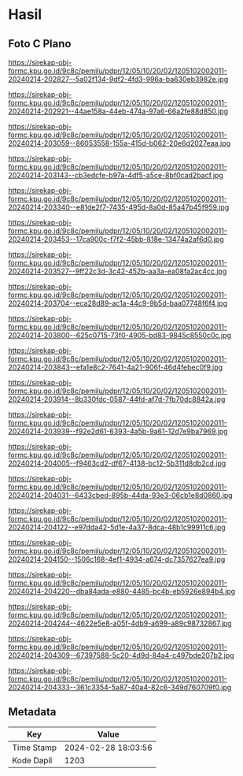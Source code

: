 # Hasil

## Foto C Plano

https://sirekap-obj-formc.kpu.go.id/9c8c/pemilu/pdpr/12/05/10/20/02/1205102002011-20240214-202827--5a02f134-9df2-4fd3-996a-ba630eb3982e.jpg

https://sirekap-obj-formc.kpu.go.id/9c8c/pemilu/pdpr/12/05/10/20/02/1205102002011-20240214-202921--44ae158a-44eb-474a-97a6-66a2fe88d850.jpg

https://sirekap-obj-formc.kpu.go.id/9c8c/pemilu/pdpr/12/05/10/20/02/1205102002011-20240214-203059--86053558-155a-415d-b062-20e6d2027eaa.jpg

https://sirekap-obj-formc.kpu.go.id/9c8c/pemilu/pdpr/12/05/10/20/02/1205102002011-20240214-203143--cb3edcfe-b97a-4df5-a5ce-8bf0cad2bacf.jpg

https://sirekap-obj-formc.kpu.go.id/9c8c/pemilu/pdpr/12/05/10/20/02/1205102002011-20240214-203340--e81de2f7-7435-495d-8a0d-85a47b45f959.jpg

https://sirekap-obj-formc.kpu.go.id/9c8c/pemilu/pdpr/12/05/10/20/02/1205102002011-20240214-203453--17ca900c-f7f2-45bb-818e-13474a2af6d0.jpg

https://sirekap-obj-formc.kpu.go.id/9c8c/pemilu/pdpr/12/05/10/20/02/1205102002011-20240214-203527--9ff22c3d-3c42-452b-aa3a-ea08fa2ac4cc.jpg

https://sirekap-obj-formc.kpu.go.id/9c8c/pemilu/pdpr/12/05/10/20/02/1205102002011-20240214-203704--eca28d89-ac1a-44c9-9b5d-baa07748f6f4.jpg

https://sirekap-obj-formc.kpu.go.id/9c8c/pemilu/pdpr/12/05/10/20/02/1205102002011-20240214-203800--625c0715-73f0-4905-bd83-9845c8550c0c.jpg

https://sirekap-obj-formc.kpu.go.id/9c8c/pemilu/pdpr/12/05/10/20/02/1205102002011-20240214-203843--efa1e8c2-7641-4a21-906f-46d4febec0f9.jpg

https://sirekap-obj-formc.kpu.go.id/9c8c/pemilu/pdpr/12/05/10/20/02/1205102002011-20240214-203914--8b330fdc-0587-44fd-af7d-7fb70dc8842a.jpg

https://sirekap-obj-formc.kpu.go.id/9c8c/pemilu/pdpr/12/05/10/20/02/1205102002011-20240214-203939--f92e2d61-6393-4a5b-9a61-12d7e9ba7969.jpg

https://sirekap-obj-formc.kpu.go.id/9c8c/pemilu/pdpr/12/05/10/20/02/1205102002011-20240214-204005--f9463cd2-df67-4138-bc12-5b311d8db2cd.jpg

https://sirekap-obj-formc.kpu.go.id/9c8c/pemilu/pdpr/12/05/10/20/02/1205102002011-20240214-204031--6433cbed-895b-44da-93e3-06cb1e8d0860.jpg

https://sirekap-obj-formc.kpu.go.id/9c8c/pemilu/pdpr/12/05/10/20/02/1205102002011-20240214-204122--e97dda42-5d1e-4a37-8dca-48b1c99911c6.jpg

https://sirekap-obj-formc.kpu.go.id/9c8c/pemilu/pdpr/12/05/10/20/02/1205102002011-20240214-204150--1506c168-4ef1-4934-a674-dc7357627ea9.jpg

https://sirekap-obj-formc.kpu.go.id/9c8c/pemilu/pdpr/12/05/10/20/02/1205102002011-20240214-204220--dba84ada-e880-4485-bc4b-eb5926e894b4.jpg

https://sirekap-obj-formc.kpu.go.id/9c8c/pemilu/pdpr/12/05/10/20/02/1205102002011-20240214-204244--4622e5e8-a05f-4db9-a699-a89c98732867.jpg

https://sirekap-obj-formc.kpu.go.id/9c8c/pemilu/pdpr/12/05/10/20/02/1205102002011-20240214-204309--67397588-5c20-4d9d-84a4-c497bde207b2.jpg

https://sirekap-obj-formc.kpu.go.id/9c8c/pemilu/pdpr/12/05/10/20/02/1205102002011-20240214-204333--361c3354-5a87-40a4-82c6-349d760709f0.jpg


## Metadata

| Key        | Value               |
| ---------- | ------------------- |
| Time Stamp | 2024-02-28 18:03:56 |
| Kode Dapil | 1203                |



